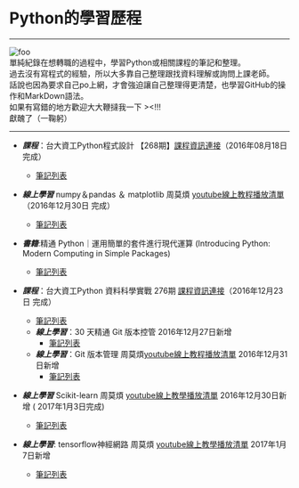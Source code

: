 # Python的學習歷程
---
![foo](https://dl.dropboxusercontent.com/u/23064459/python/python-logo.png)  
單純紀錄在想轉職的過程中，學習Python或相關課程的筆記和整理。  
過去沒有寫程式的經驗，所以大多靠自己整理跟找資料理解或詢問上課老師。  
話說也因為要求自己po上網，才會強迫讓自己整理得更清楚，也學習GitHub的操作和MarkDown語法。  
如果有寫錯的地方歡迎大大鞭撻我一下 ><!!!  
獻醜了（一鞠躬）  

---
* ***課程***：台大資工Python程式設計 【268期】[課程資訊連接](https://www.csie.ntu.edu.tw/train/?page=course_info.html&courseid=1708)（2016年08月18日完成） 
	* [筆記列表]()
* ***線上學習*** numpy＆pandas ＆ matplotlib 周莫煩 [youtube線上教程播放清單](https://www.youtube.com/user/MorvanZhou/playlists?sort=dd&view=50&shelf_id=18)（2016年12月30日 完成）  
    * [筆記列表](http://ppt.cc/CGE6F)  
  
* ***書籍***:精通 Python｜運用簡單的套件進行現代運算 (Introducing Python: Modern Computing in Simple Packages)  
	* [筆記列表]()

* ***課程***：台大資工Python 資料科學實戰 276期 [課程資訊連接](https://www.csie.ntu.edu.tw/train/?page=course_info.html&courseid=1698)（2016年12月23日 完成） 
	* [筆記列表]()
	* ***線上學習***：30 天精通 Git 版本控管 2016年12月27日新增  
		* [筆記列表]()
	* ***線上學習***：Git 版本管理 周莫煩[youtube線上教程播放清單]() 2016年12月31日新增  
		* [筆記列表]()
	
* ***線上學習*** Scikit-learn 周莫煩 [youtube線上教學播放清單](https://www.youtube.com/playlist?list=PLXO45tsB95cI7ZleLM5i3XXhhe9YmVrRO)  2016年12月30日新增 ( 2017年1月3日完成)  
    * [筆記列表](http://ppt.cc/5a5dV)
* ***線上學習***: tensorflow神經網路 周莫煩 [youtube線上教學播放清單]() 2017年1月7日新增  
	* [筆記列表]()

